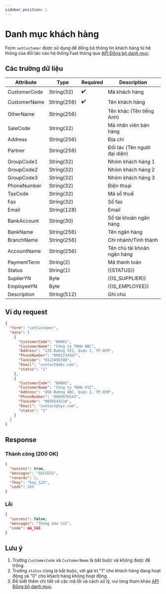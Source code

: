 ```yaml
---
sidebar_position: 1
---
```


# Danh mục khách hàng

Form `setCustomer` được sử dụng để đồng bộ thông tin khách hàng từ hệ thống của đối tác vào hệ thống Fast thông qua [API Đồng bộ danh mục](../sync-data).

## Các trường dữ liệu

| Attribute    | Type        | Required | Description          |
|--------------|-------------|----------|----------------------|
| CustomerCode | String(32)  | ✔️       | Mã khách hàng        |
| CustomerName | String(256) | ✔️       | Tên khách hàng       |
| OtherName    | String(256) |          | Tên khác (Tên tiếng Anh) |
| SaleCode     | String(32)  |          | Mã nhân viên bán hàng|
| Address      | String(256) |          | Địa chỉ              |
| Partner      | String(256) |          | Đối tác (Tên người đại diện)      |
| GroupCode1   | String(32)  |          | Nhóm khách hàng 1    |
| GroupCode2   | String(32)  |          | Nhóm khách hàng 2    |
| GroupCode3   | String(32)  |          | Nhóm khách hàng 3    |
| PhoneNumber  | String(32)  |          | Điện thoại           |
| TaxCode      | String(32)  |          | Mã số thuế           |
| Fax          | String(32)  |          | Số fax               |
| Email        | String(128) |          | Email                |
| BankAccount  | String(30)  |          | Số tài khoản ngân hàng  |
| BankName     | String(256) |          | Tên ngân hàng        |
| BranchName   | String(256) |          | Chi nhánh/Tỉnh thành |
| AccountName  | String(256) |          | Tên chủ tài khoản ngân hàng      |
| PaymentTerm  | String(2)   |          | Mã thanh toán        |
| Status       | String(1)   |        | {{STATUS}} |
| SuplierYN    | Byte        |          | {{IS_SUPPLIER}} |
| EmployeeYN   | Byte        |          | {{IS_EMPLOYEE}}|
| Description  | String(512) |          | Ghi chú              |

## Ví dụ request

```json
{
  "form": "setCustomer",
  "data": [
    {
      "CustomerCode": "KH001",
      "CustomerName": "Công ty TNHH ABC",
      "Address": "123 Đường XYZ, Quận 1, TP.HCM",
      "PhoneNumber": "0901234567",
      "TaxCode": "0123456789",
      "Email": "contact@abc.com",
      "status": "1"
    },
    {
      "CustomerCode": "KH002",
      "CustomerName": "Công ty TNHH XYZ",
      "Address": "456 Đường ABC, Quận 2, TP.HCM",
      "PhoneNumber": "0909876543",
      "TaxCode": "9876543210",
      "Email": "contact@xyz.com",
      "status": "1"
    }
  ]
}
```

## Response

### Thành công (200 OK)

```json
{
  "success": true,
  "messages": "SUCCESS",
  "records": 2,
  "fkey": "key_123",
  "code": 200
}
```

### Lỗi

```json
{
  "success": false,
  "messages": "Thông báo lỗi",
  "code": mã_lỗi
}
```

## Lưu ý

1. Trường `CustomerCode` và `CustomerName` là bắt buộc và không được để trống.
2. Trường `status` cũng là bắt buộc, với giá trị "1" cho khách hàng đang hoạt động và "0" cho khách hàng không hoạt động.
3. Để biết thêm chi tiết về các mã lỗi và cách xử lý, vui lòng tham khảo [API Đồng bộ danh mục](../sync-data).